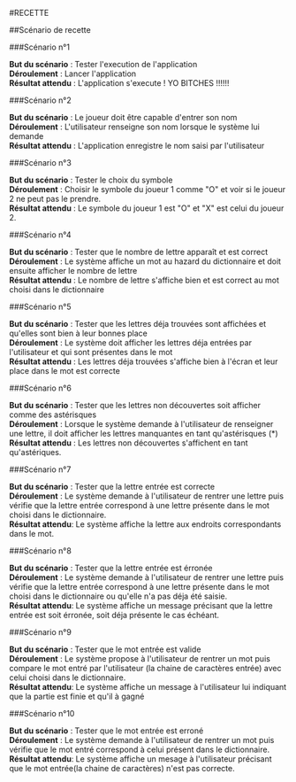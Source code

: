 #RECETTE

##Scénario de recette

###Scénario n°1

**But du scénario** : Tester l'execution de l'application  
**Déroulement** : Lancer l'application  
**Résultat attendu** : L'application s'execute ! YO BITCHES !!!!!!  

###Scénario n°2

**But du scénario** :   Le joueur doit être capable d'entrer son nom  
**Déroulement** :  L'utilisateur renseigne son nom lorsque le système lui demande  
**Résultat attendu** :  L'application enregistre le nom saisi par l'utilisateur

 
###Scénario n°3

**But du scénario** : Tester le choix du symbole  
**Déroulement** :  Choisir le symbole du joueur 1 comme "O" et voir si le joueur 2 ne peut pas le prendre.  
**Résultat attendu** : Le symbole du joueur 1 est "O" et "X" est celui du joueur 2.   

###Scénario n°4

**But du scénario** : Tester que le nombre de lettre apparaît et est correct  
**Déroulement** : Le système affiche un mot au hazard du dictionnaire et doit ensuite afficher le nombre de lettre  
**Résultat attendu** : Le nombre de lettre s'affiche bien et est correct au mot choisi dans le dictionnaire  

###Scénario n°5

**But du scénario** : Tester que les lettres déja trouvées sont affichées et qu'elles sont bien à leur bonnes place  
**Déroulement** : Le système doit afficher les lettres déja entrées par l'utilisateur et qui sont présentes dans le mot  
**Résultat attendu** : Les lettres déja trouvées s'affiche bien à l'écran et leur place dans le mot est correcte  

###Scénario n°6

**But du scénario** : Tester que les lettres non découvertes soit afficher comme des astérisques  
**Déroulement** : Lorsque le système demande à l'utilisateur de renseigner une lettre, il doit afficher les lettres manquantes en tant qu'astérisques (*)  
**Résultat attendu** : Les lettres non découvertes s'affichent en tant qu'astériques.  

###Scénario n°7

**But du scénario** : Tester que la lettre entrée est correcte  
**Déroulement** : Le système demande à l'utilisateur de rentrer une lettre puis vérifie que la lettre entrée correspond à une lettre présente dans le mot choisi dans le dictionnaire.  
**Résultat attendu**: Le système affiche la lettre aux endroits correspondants dans le mot.  

###Scénario n°8

**But du scénario** : Tester que la lettre entrée est érronée  
**Déroulement** : Le système demande à l'utilisateur de rentrer une lettre puis vérifie que la lettre entrée correspond à une lettre présente dans le mot choisi dans le dictionnaire ou qu'elle n'a pas déja été saisie.  
**Résultat attendu**: Le système affiche un message précisant que la lettre entrée est soit érronée, soit déja présente le cas échéant.  

###Scénario n°9

**But du scénario** : Tester que le mot entrée est valide  
**Déroulement** : Le système propose à l'utilisateur de rentrer un mot puis compare le mot entré par l'utilisateur (la chaine de caractères entrée) avec celui choisi dans le dictionnaire.  
**Résultat attendu**: Le système affiche un message à l'utilisateur lui indiquant que la partie est finie et qu'il à gagné  

###Scénario n°10

**But du scénario** : Tester que le mot entrée est erroné  
**Déroulement** : Le système demande à l'utilisateur de rentrer un mot puis vérifie que le mot entré correspond à celui présent dans le dictionnaire.  
**Résultat attendu**: Le système affiche un mesage à l'utilisateur précisant que le mot entrée(la chaine de caractères) n'est pas correcte.

